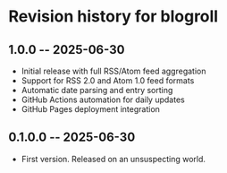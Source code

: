 # Revision history for blogroll

## 1.0.0 -- 2025-06-30

* Initial release with full RSS/Atom feed aggregation
* Support for RSS 2.0 and Atom 1.0 feed formats
* Automatic date parsing and entry sorting
* GitHub Actions automation for daily updates
* GitHub Pages deployment integration

## 0.1.0.0 -- 2025-06-30

* First version. Released on an unsuspecting world.
